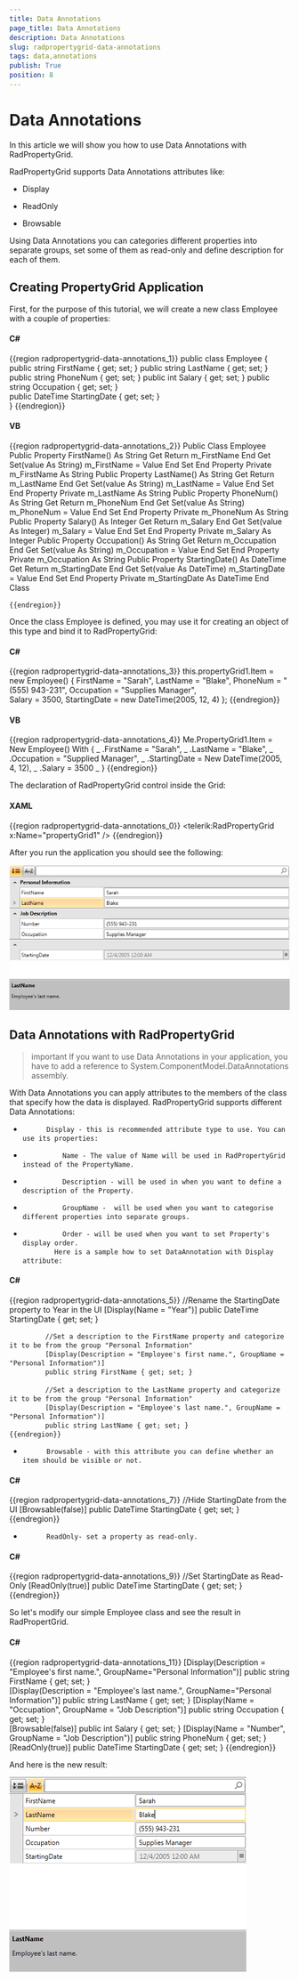 ```yaml
---
title: Data Annotations
page_title: Data Annotations
description: Data Annotations
slug: radpropertygrid-data-annotations
tags: data,annotations
publish: True
position: 8
---
```


# Data Annotations



In this article we will show you how to use Data Annotations with RadPropertyGrid.
      

RadPropertyGrid supports Data Annotations attributes like:

* Display

* ReadOnly

* Browsable

Using Data Annotations you can categories different properties into separate groups, set some of them as read-only and define description for each of them.
      

## Creating PropertyGrid Application

First, for the purpose of this tutorial, we will create a new class Employee with a couple of properties:



#### __C#__

{{region radpropertygrid-data-annotations_1}}
	     public class Employee
	    {       
	        public string FirstName { get; set; }
	        public string LastName { get; set; }
	        public string PhoneNum { get; set; } 
	        public int Salary { get; set; }
	        public string Occupation { get; set; }                          
	        public DateTime StartingDate { get; set; }              
	    }
	{{endregion}}



#### __VB__

{{region radpropertygrid-data-annotations_2}}
	    Public Class Employee
	        Public Property FirstName() As String
	            Get
	                Return m_FirstName
	            End Get
	            Set(value As String)
	                m_FirstName = Value
	            End Set
	        End Property
	        Private m_FirstName As String
	        Public Property LastName() As String
	            Get
	                Return m_LastName
	            End Get
	            Set(value As String)
	                m_LastName = Value
	            End Set
	        End Property
	        Private m_LastName As String
	        Public Property PhoneNum() As String
	            Get
	                Return m_PhoneNum
	            End Get
	            Set(value As String)
	                m_PhoneNum = Value
	            End Set
	        End Property
	        Private m_PhoneNum As String
	        Public Property Salary() As Integer
	            Get
	                Return m_Salary
	            End Get
	            Set(value As Integer)
	                m_Salary = Value
	            End Set
	        End Property
	        Private m_Salary As Integer
	        Public Property Occupation() As String
	            Get
	                Return m_Occupation
	            End Get
	            Set(value As String)
	                m_Occupation = Value
	            End Set
	        End Property
	        Private m_Occupation As String
	        Public Property StartingDate() As DateTime
	            Get
	                Return m_StartingDate
	            End Get
	            Set(value As DateTime)
	                m_StartingDate = Value
	            End Set
	        End Property
	        Private m_StartingDate As DateTime
	    End Class
	
	{{endregion}}



Once the class Employee is defined, you may use it for creating an object of this type and bind it to RadPropertyGrid:
        



#### __C#__

{{region radpropertygrid-data-annotations_3}}
	this.propertyGrid1.Item = new Employee()
	            {
	                FirstName = "Sarah",
	                LastName = "Blake",
	                PhoneNum = "(555) 943-231",
	                Occupation = "Supplies Manager",              
	                Salary = 3500,
	                StartingDate = new DateTime(2005, 12, 4)
	            };
	{{endregion}}



#### __VB__

{{region radpropertygrid-data-annotations_4}}
	    Me.PropertyGrid1.Item = New Employee() With { _
	  .FirstName = "Sarah", _
	  .LastName = "Blake", _
	  .Occupation = "Supplied Manager", _
	  .StartingDate = New DateTime(2005, 4, 12), _
	  .Salary = 3500 _
	}
	{{endregion}}



The declaration of RadPropertyGrid control inside the Grid:
        

#### __XAML__

{{region radpropertygrid-data-annotations_0}}
	<telerik:RadPropertyGrid x:Name="propertyGrid1" />
	{{endregion}}



After you run the application you should see the following:
        

![Rad Property Grid Data Annotations 4](images/RadPropertyGrid_Data_Annotations_4.PNG)

## Data Annotations with RadPropertyGrid

>important
          If you want to use Data Annotations in your application, you have to add a reference to System.ComponentModel.DataAnnotations assembly.
        

With Data Annotations you can apply attributes to the members of the class that specify how the data is displayed. RadPropertyGrid supports different Data Annotations:

* 
            Display - this is recommended attribute type to use. You can use its properties:
            

* 
                Name - The value of Name will be used in RadPropertyGrid instead of the PropertyName.
              

* 
                Description - will be used in when you want to define a description of the Property.
              

* 
                GroupName -  will be used when you want to categorise different properties into separate groups.
              

* 
                Order - will be used when you want to set Property's display order.
              Here is a sample how to set DataAnnotation with Display attribute:

#### __C#__

{{region radpropertygrid-data-annotations_5}}
	         //Rename the StartingDate property to Year in the UI
	         [Display(Name = "Year")]
	         public DateTime StartingDate { get; set; }
	
	         //Set a description to the FirstName property and categorize it to be from the group "Personal Information"
	         [Display(Description = "Employee's first name.", GroupName = "Personal Information")]
	         public string FirstName { get; set; }
	
	         //Set a description to the LastName property and categorize it to be from the group "Personal Information"
	         [Display(Description = "Employee's last name.", GroupName = "Personal Information")]
	         public string LastName { get; set; }
	{{endregion}}



* 
            Browsable - with this attribute you can define whether an item should be visible or not.
            

#### __C#__

{{region radpropertygrid-data-annotations_7}}
	         //Hide StartingDate from the UI
	        [Browsable(false)]
	        public DateTime StartingDate { get; set; }
	{{endregion}}



* 
            ReadOnly- set a property as read-only.
            

#### __C#__

{{region radpropertygrid-data-annotations_9}}
	         //Set StartingDate as Read-Only
	        [ReadOnly(true)]
	        public DateTime StartingDate { get; set; }
	{{endregion}}



So let's modify our simple Employee class and see the result in RadPropertGrid.
        

#### __C#__

{{region radpropertygrid-data-annotations_11}}
	        [Display(Description = "Employee's first name.", GroupName="Personal Information")]
	        public string FirstName { get; set; }        
	        [Display(Description = "Employee's last name.", GroupName="Personal Information")]
	        public string LastName { get; set; }
	        [Display(Name = "Occupation", GroupName = "Job Description")]
	        public string Occupation { get; set; }               
	        [Browsable(false)]
	        public int Salary { get; set; }
	        [Display(Name = "Number", GroupName = "Job Description")]
	        public string PhoneNum { get; set; }        
	        [ReadOnly(true)]
	        public DateTime StartingDate { get; set; } 
	{{endregion}}



And here is the new result:
        

![Rad Property Grid Data Annotations 5](images/RadPropertyGrid_Data_Annotations_5.PNG)

